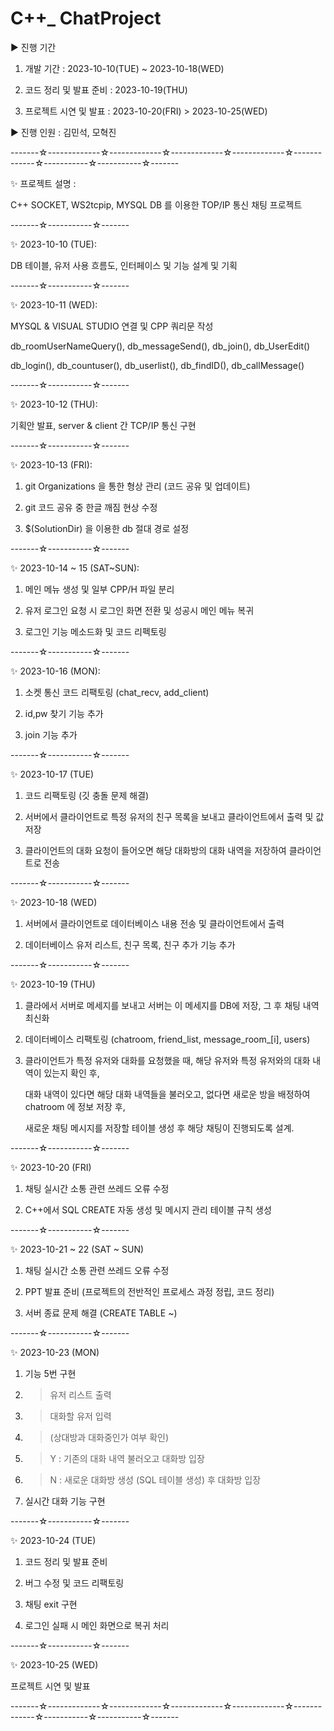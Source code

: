 # C++_ ChatProject

▶ 진행 기간

 1) 개발 기간 : 2023-10-10(TUE) ~ 2023-10-18(WED)

 2) 코드 정리 및 발표 준비 : 2023-10-19(THU)

 3) 프로젝트 시연 및 발표 : 2023-10-20(FRI) > 2023-10-25(WED)

▶ 진행 인원 : 김민석, 모혁진

-------☆-------------☆-------------☆-------------☆-------------☆-------------☆-----------☆-----------☆-------

✨ 프로젝트 설명 : 

C++ SOCKET, WS2tcpip, MYSQL DB 를 이용한 TOP/IP 통신 채팅 프로젝트


-------☆-----------☆-------

✨ 2023-10-10 (TUE): 

DB 테이블, 유저 사용 흐름도, 인터페이스 및 기능 설계 및 기획


-------☆-----------☆-------


✨ 2023-10-11 (WED): 

MYSQL & VISUAL STUDIO 연결 및 CPP 쿼리문 작성

db_roomUserNameQuery(), db_messageSend(), db_join(), db_UserEdit()
 
db_login(), db_countuser(), db_userlist(), db_findID(), db_callMessage()


-------☆-----------☆-------

✨ 2023-10-12 (THU): 

 기획안 발표, server & client 간 TCP/IP 통신 구현


-------☆-----------☆-------

✨ 2023-10-13 (FRI): 

1. git Organizations 을 통한 형상 관리 (코드 공유 및 업데이트)

2. git 코드 공유 중 한글 깨짐 현상 수정

3. $(SolutionDir) 을 이용한 db 절대 경로 설정


-------☆-----------☆-------

✨ 2023-10-14 ~ 15 (SAT~SUN):

1. 메인 메뉴 생성 및 일부 CPP/H 파일 분리

2. 유저 로그인 요청 시 로그인 화면 전환 및 성공시 메인 메뉴 복귀

3. 로그인 기능 메소드화 및 코드 리펙토링

-------☆-----------☆-------

✨ 2023-10-16 (MON):

1. 소켓 통신 코드 리팩토링 (chat_recv, add_client)

2. id,pw 찾기 기능 추가

3. join 기능 추가

-------☆-----------☆-------

✨ 2023-10-17 (TUE)

1. 코드 리팩토링 (깃 충돌 문제 해결)

2. 서버에서 클라이언트로 특정 유저의 친구 목록을 보내고 클라이언트에서 출력 및 값 저장

3. 클라이언트의 대화 요청이 들어오면 해당 대화방의 대화 내역을 저장하여 클라이언트로 전송

-------☆-----------☆-------

✨ 2023-10-18 (WED)

1. 서버에서 클라이언트로 데이터베이스 내용 전송 및 클라이언트에서 출력

2. 데이터베이스 유저 리스트, 친구 목록, 친구 추가 기능 추가
   
-------☆-----------☆-------

✨ 2023-10-19 (THU)

1. 클라에서 서버로 메세지를 보내고 서버는 이 메세지를 DB에 저장, 그 후 채팅 내역 최신화

2. 데이터베이스 리팩토링 (chatroom, friend_list, message_room_[i], users)

3. 클라이언트가 특정 유저와 대화를 요청했을 때, 해당 유저와 특정 유저와의 대화 내역이 있는지 확인 후,
   
   대화 내역이 있다면 해당 대화 내역들을 불러오고, 없다면 새로운 방을 배정하여 chatroom 에 정보 저장 후,

   새로운 채팅 메시지를 저장할 테이블 생성 후 해당 채팅이 진행되도록 설계.

   
-------☆-----------☆-------

✨ 2023-10-20 (FRI)

1. 채팅 실시간 소통 관련 쓰레드 오류 수정

2. C++에서 SQL CREATE 자동 생성 및 메시지 관리 테이블 규칙 생성


-------☆-----------☆-------

✨ 2023-10-21 ~ 22 (SAT ~ SUN)

1. 채팅 실시간 소통 관련 쓰레드 오류 수정

2. PPT 발표 준비 (프로젝트의 전반적인 프로세스 과정 정립, 코드 정리)

3. 서버 종료 문제 해결 (CREATE TABLE ~)


-------☆-----------☆-------

✨ 2023-10-23 (MON)

1. 기능 5번 구현


2.  > 유저 리스트 출력
 

3.  > 대화할 유저 입력


4.  > (상대방과 대화중인가 여부 확인)


5.  > Y : 기존의 대화 내역 불러오고 대화방 입장

 
6.  > N : 새로운 대화방 생성 (SQL 테이블 생성) 후 대화방 입장


7. 실시간 대화 기능 구현

   
-------☆-----------☆-------

✨ 2023-10-24 (TUE)


1. 코드 정리 및 발표 준비


2. 버그 수정 및 코드 리팩토링
 

3. 채팅 exit 구현


4. 로그인 실패 시 메인 화면으로 복귀 처리
 

-------☆-----------☆-------

✨ 2023-10-25 (WED)

프로젝트 시연 및 발표

-------☆-------------☆-------------☆-------------☆-------------☆-------------☆-----------☆-----------☆-------



